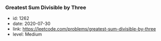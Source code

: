 ### Greatest Sum Divisible by Three

* id: 1262
* date: 2020-07-30
* link: https://leetcode.com/problems/greatest-sum-divisible-by-three
* level: Medium
